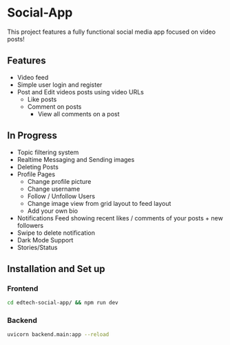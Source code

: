 # Social-App

This project features a fully functional social media app focused on video posts!

## Features

- Video feed
- Simple user login and register
- Post and Edit videos posts using video URLs
  - Like posts
  - Comment on posts
    - View all comments on a post

## In Progress

- Topic filtering system
- Realtime Messaging and Sending images
- Deleting Posts
- Profile Pages
  - Change profile picture
  - Change username
  - Follow / Unfollow Users
  - Change image view from grid layout to feed layout
  - Add your own bio
- Notifications Feed showing recent likes / comments of your posts + new followers
- Swipe to delete notification
- Dark Mode Support
- Stories/Status

## Installation and Set up

### Frontend

```bash
cd edtech-social-app/ && npm run dev
```

### Backend

```bash
uvicorn backend.main:app --reload

```
